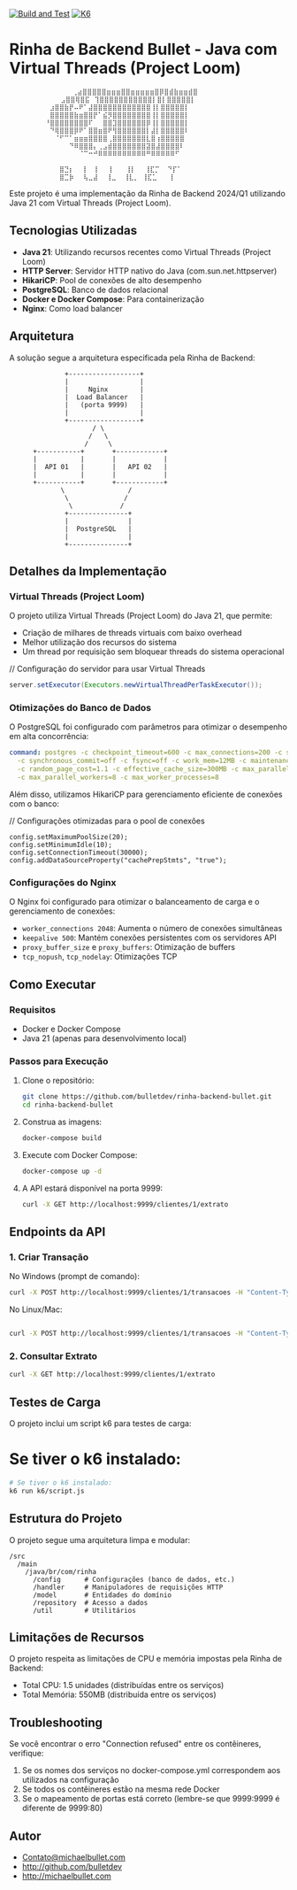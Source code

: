 [![Build and Test](https://github.com/Bulletdev/rinha-backend-bullet/actions/workflows/build-and-test.yml/badge.svg)](https://github.com/Bulletdev/rinha-backend-bullet/actions/workflows/build-and-test.yml)
[![K6](https://img.shields.io/badge/K6%20Test-Passing-green)](https://bulletdev.grafana.net/a/k6-app/runs/4225718?tab=thresholds)

# Rinha de Backend Bullet - Java com Virtual Threads (Project Loom) 


```  
                ⢀⣴⣿⣿⣿⣿⣿⣶⣶⣶⣿⣿⣶⣶⣶⣶⣶⣿⡿⣿⣾⣷⣶⣶⣾⣿⠀                                                                                                                          
             ⣠⣿⣿⢿⣿⣯⠀⢹⣿⣿⣿⣿⣿⣿⣿⣿⣿⣿⣿⡇⣿⡇⣿⣿⣿⣿⣿⡇                                                                                                         
         ⠀⣰⣿⣿⣷⡟⠤⠟⠁⣼⣿⣿⣿⣿⣿⣿⣿⣿⣿⣿⣿⣿⢸⡇⣿⣿⣿⣿⣿⡇ 
         ⠀⣿⣿⣿⣿⣿⣷⣶⣿⣿⡟⠁⣮⡻⣿⣿⣿⣿⣿⣿⣿⣿⢸⡇⣿⣿⣿⣿⣿⡇ 
         ⠘⣿⣿⣿⣿⣿⣿⣿⣿⠏⠀⠀⣿⣿⣹⣿⣿⣿⣿⣿⣿⡿⢸⡇⣿⣿⣿⣿⣿⡇ 
         ⠀⠙⢿⣿⣿⣿⡿⠟⠁⣿⣿⣶⣿⠟⢻⣿⣿⣿⣿⣿⣿⡇⣼⡇⣿⣿⣿⣿⣿⠇
         ⠀⠀⠈⠋⠉⠁⣶⣶⣶⣿⣿⣿⣿⢀⣿⣿⣿⣿⣿⣿⣿⣇⣿⢰⣿⣿⣿⣿⣿⠀ 
         ⠀⠀⠀⠀⠀⠙⠿⣿⣿⣿⡄⢀⣠⣾⣿⣿⣿⣿⣿⣿⣿⣽⣿⣼⣿⣿⣿⣿⠇⠀ 
         ⠀⠀⠀⠀⠀⠀⠀⠈⠉⠒⠚⠿⠿⠿⠿⠿⠿⠿⠿⠿⠿⠛⠿⠿⠿⠿⠿⠋⠀⠀ 
         ⠀⠀⠀⠀⠀⠀⠀⠀⠀⠀⠀⠀⠀⠀⠀⠀⠀⠀⠀⠀⠀⠀⠀⠀⠀⠀⠀⠀⠀⠀ 
         ⠀⠀⠀⣿⣙⡆⠀⠀⡇⠀⢸⠀⠀⢸⠀⠀ ⢸⡇⠀⠀⢸⣏⡉  ⠙⡏⠁⠀ 
         ⠀⠀⠀⣿⣉⡷⠀⠀⢧⣀⣼ ⠀⢸⣀  ⢸⣇⡀ ⢸⣏⣁⠀ ⠀⡇⠀ 
```


Este projeto é uma implementação da Rinha de Backend 2024/Q1 utilizando Java 21 com Virtual Threads (Project Loom).  

## Tecnologias Utilizadas

- **Java 21**: Utilizando recursos recentes como Virtual Threads (Project Loom)
- **HTTP Server**: Servidor HTTP nativo do Java (com.sun.net.httpserver) 
- **HikariCP**: Pool de conexões de alto desempenho  
- **PostgreSQL**: Banco de dados relacional
- **Docker e Docker Compose**: Para containerização
- **Nginx**: Como load balancer

## Arquitetura

A solução segue a arquitetura especificada pela Rinha de Backend:

```
              +------------------+
              |                  |
              |     Nginx        |
              |  Load Balancer   |
              |   (porta 9999)   |
              |                  |
              +------------------+
                     / \
                    /   \
                   /     \
      +-----------+       +------------+
      |           |       |            |
      |  API 01   |       |   API 02   |
      |           |       |            |
      +-----------+       +------------+
             \                /
              \              /
               \            /
              +---------------+
              |               |
              |  PostgreSQL   |
              |               |
              +---------------+
```

## Detalhes da Implementação

### Virtual Threads (Project Loom)

O projeto utiliza Virtual Threads (Project Loom) do Java 21, que permite:

- Criação de milhares de threads virtuais com baixo overhead
- Melhor utilização dos recursos do sistema
- Um thread por requisição sem bloquear threads do sistema operacional

// Configuração do servidor para usar Virtual Threads   
```java
server.setExecutor(Executors.newVirtualThreadPerTaskExecutor());
```

### Otimizações do Banco de Dados

O PostgreSQL foi configurado com parâmetros para otimizar o desempenho em alta concorrência:

```yaml
command: postgres -c checkpoint_timeout=600 -c max_connections=200 -c shared_buffers=256MB 
  -c synchronous_commit=off -c fsync=off -c work_mem=12MB -c maintenance_work_mem=128MB 
  -c random_page_cost=1.1 -c effective_cache_size=300MB -c max_parallel_workers_per_gather=4 
  -c max_parallel_workers=8 -c max_worker_processes=8
```

Além disso, utilizamos HikariCP para gerenciamento eficiente de conexões com o banco:

// Configurações otimizadas para o pool de conexões

```
config.setMaximumPoolSize(20);
config.setMinimumIdle(10);
config.setConnectionTimeout(30000);
config.addDataSourceProperty("cachePrepStmts", "true");
```

### Configurações do Nginx

O Nginx foi configurado para otimizar o balanceamento de carga e o gerenciamento de conexões:

- `worker_connections 2048`: Aumenta o número de conexões simultâneas
- `keepalive 500`: Mantém conexões persistentes com os servidores API
- `proxy_buffer_size` e `proxy_buffers`: Otimização de buffers
- `tcp_nopush`, `tcp_nodelay`: Otimizações TCP

## Como Executar

### Requisitos

- Docker e Docker Compose
- Java 21 (apenas para desenvolvimento local)

### Passos para Execução

1. Clone o repositório:
   ```bash
   git clone https://github.com/bulletdev/rinha-backend-bullet.git
   cd rinha-backend-bullet
   ```

2. Construa as imagens:
   
   ```bash
   docker-compose build
   ```

4. Execute com Docker Compose:
   ```bash
   docker-compose up -d
   ```

5. A API estará disponível na porta 9999:
   ```bash
   curl -X GET http://localhost:9999/clientes/1/extrato
   ```

## Endpoints da API

### 1. Criar Transação

No Windows (prompt de comando):
```bash
curl -X POST http://localhost:9999/clientes/1/transacoes -H "Content-Type: application/json" -d "{\"valor\": 1000, \"tipo\": \"c\", \"descricao\": \"salario\"}"
```

No Linux/Mac:
```bash

curl -X POST http://localhost:9999/clientes/1/transacoes -H "Content-Type: application/json" -d '{"valor": 1000, "tipo": "c", "descricao": "salario"}'
```
### 2. Consultar Extrato

```bash
curl -X GET http://localhost:9999/clientes/1/extrato
```

## Testes de Carga

O projeto inclui um script k6 para testes de carga:

# Se tiver o k6 instalado:
```bash
# Se tiver o k6 instalado:
k6 run k6/script.js
```

## Estrutura do Projeto

O projeto segue uma arquitetura limpa e modular:

```
/src
  /main
    /java/br/com/rinha
      /config      # Configurações (banco de dados, etc.)
      /handler     # Manipuladores de requisições HTTP
      /model       # Entidades do domínio
      /repository  # Acesso a dados
      /util        # Utilitários
```

## Limitações de Recursos

O projeto respeita as limitações de CPU e memória impostas pela Rinha de Backend:
- Total CPU: 1.5 unidades (distribuídas entre os serviços)
- Total Memória: 550MB (distribuída entre os serviços)

## Troubleshooting

Se você encontrar o erro "Connection refused" entre os contêineres, verifique:
1. Se os nomes dos serviços no docker-compose.yml correspondem aos utilizados na configuração
2. Se todos os contêineres estão na mesma rede Docker
3. Se o mapeamento de portas está correto (lembre-se que 9999:9999 é diferente de 9999:80)

## Autor

- Contato@michaelbullet.com
- http://github.com/bulletdev
- http://michaelbullet.com
 
